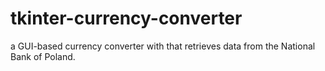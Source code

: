 # tkinter-currency-converter
a GUI-based currency converter with that retrieves data from the National Bank of Poland.
